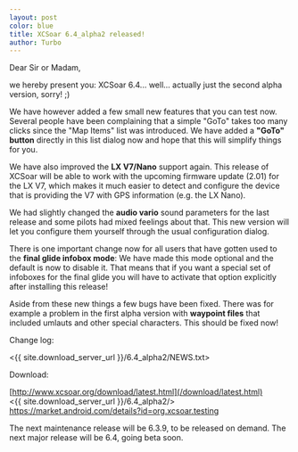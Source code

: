 ```yaml
---
layout: post
color: blue
title: XCSoar 6.4_alpha2 released!
author: Turbo
---
```

Dear Sir or Madam,

we hereby present you: XCSoar 6.4... well... actually just the second alpha
version, sorry! ;)

We have however added a few small new features that you can test now. Several
people have been complaining that a simple "GoTo" takes too many clicks since
the "Map Items" list was introduced. We have added a __"GoTo" button__ directly
in this list dialog now and hope that this will simplify things for you.

We have also improved the __LX V7/Nano__ support again. This release of XCSoar
will be able to work with the upcoming firmware update (2.01) for the LX V7,
which makes it much easier to detect and configure the device that is providing
the V7 with GPS information (e.g. the LX Nano).

We had slightly changed the __audio vario__ sound parameters for the last
release and some pilots had mixed feelings about that. This new version will let
you configure them yourself through the usual configuration dialog.

There is one important change now for all users that have gotten used to the
__final glide infobox mode__: We have made this mode optional and the default is
now to disable it. That means that if you want a special set of infoboxes for
the final glide you will have to activate that option explicitly after
installing this release!

Aside from these new things a few bugs have been fixed. There was for example a
problem in the first alpha version with __waypoint files__ that included umlauts
and other special characters. This should be fixed now!

Change log:

 <{{ site.download_server_url }}/6.4_alpha2/NEWS.txt>

Download:

 [http://www.xcsoar.org/download/latest.html](/download/latest.html)  
 <{{ site.download_server_url }}/6.4_alpha2/>  
 <https://market.android.com/details?id=org.xcsoar.testing>

The next maintenance release will be 6.3.9, to be released on demand.
The next major release will be 6.4, going beta soon.


